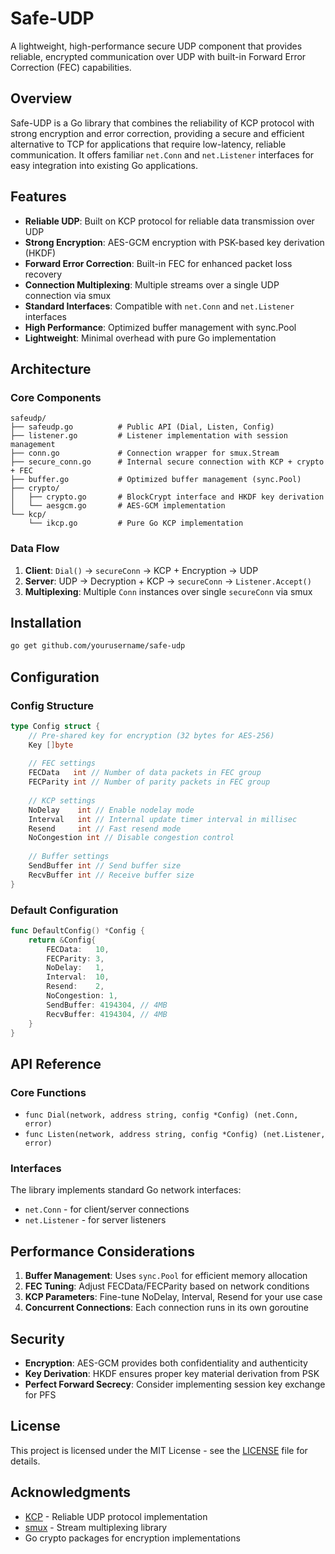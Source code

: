 # Safe-UDP

A lightweight, high-performance secure UDP component that provides reliable, encrypted communication over UDP with built-in Forward Error Correction (FEC) capabilities.

## Overview

Safe-UDP is a Go library that combines the reliability of KCP protocol with strong encryption and error correction, providing a secure and efficient alternative to TCP for applications that require low-latency, reliable communication. It offers familiar `net.Conn` and `net.Listener` interfaces for easy integration into existing Go applications.

## Features

- **Reliable UDP**: Built on KCP protocol for reliable data transmission over UDP
- **Strong Encryption**: AES-GCM encryption with PSK-based key derivation (HKDF)
- **Forward Error Correction**: Built-in FEC for enhanced packet loss recovery
- **Connection Multiplexing**: Multiple streams over a single UDP connection via smux
- **Standard Interfaces**: Compatible with `net.Conn` and `net.Listener` interfaces
- **High Performance**: Optimized buffer management with sync.Pool
- **Lightweight**: Minimal overhead with pure Go implementation

## Architecture

### Core Components

```
safeudp/
├── safeudp.go          # Public API (Dial, Listen, Config)
├── listener.go         # Listener implementation with session management
├── conn.go             # Connection wrapper for smux.Stream
├── secure_conn.go      # Internal secure connection with KCP + crypto + FEC
├── buffer.go           # Optimized buffer management (sync.Pool)
├── crypto/
│   ├── crypto.go       # BlockCrypt interface and HKDF key derivation
│   └── aesgcm.go       # AES-GCM implementation
└── kcp/
    └── ikcp.go         # Pure Go KCP implementation
```

### Data Flow

1. **Client**: `Dial()` → `secureConn` → KCP + Encryption → UDP
2. **Server**: UDP → Decryption + KCP → `secureConn` → `Listener.Accept()`
3. **Multiplexing**: Multiple `Conn` instances over single `secureConn` via smux

## Installation

```bash
go get github.com/yourusername/safe-udp
```

## Configuration

### Config Structure

```go
type Config struct {
    // Pre-shared key for encryption (32 bytes for AES-256)
    Key []byte
    
    // FEC settings
    FECData   int // Number of data packets in FEC group
    FECParity int // Number of parity packets in FEC group
    
    // KCP settings
    NoDelay    int // Enable nodelay mode
    Interval   int // Internal update timer interval in millisec
    Resend     int // Fast resend mode
    NoCongestion int // Disable congestion control
    
    // Buffer settings
    SendBuffer int // Send buffer size
    RecvBuffer int // Receive buffer size
}
```

### Default Configuration

```go
func DefaultConfig() *Config {
    return &Config{
        FECData:   10,
        FECParity: 3,
        NoDelay:   1,
        Interval:  10,
        Resend:    2,
        NoCongestion: 1,
        SendBuffer: 4194304, // 4MB
        RecvBuffer: 4194304, // 4MB
    }
}
```

## API Reference

### Core Functions

- `func Dial(network, address string, config *Config) (net.Conn, error)`
- `func Listen(network, address string, config *Config) (net.Listener, error)`

### Interfaces

The library implements standard Go network interfaces:

- `net.Conn` - for client/server connections
- `net.Listener` - for server listeners

## Performance Considerations

1. **Buffer Management**: Uses `sync.Pool` for efficient memory allocation
2. **FEC Tuning**: Adjust FECData/FECParity based on network conditions
3. **KCP Parameters**: Fine-tune NoDelay, Interval, Resend for your use case
4. **Concurrent Connections**: Each connection runs in its own goroutine

## Security

- **Encryption**: AES-GCM provides both confidentiality and authenticity
- **Key Derivation**: HKDF ensures proper key material derivation from PSK
- **Perfect Forward Secrecy**: Consider implementing session key exchange for PFS

## License

This project is licensed under the MIT License - see the [LICENSE](LICENSE) file for details.

## Acknowledgments

- [KCP](https://github.com/skywind3000/kcp) - Reliable UDP protocol implementation
- [smux](https://github.com/xtaci/smux) - Stream multiplexing library
- Go crypto packages for encryption implementations
